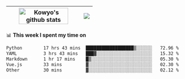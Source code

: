 | <a href="https://github.com/anuraghazra/github-readme-stats"><img width="85%" src="https://github-readme-stats.vercel.app/api?username=kowyo&show_icons=true&hide_border=true&theme=transparent" alt="Kowyo's github stats" /></a> | <a href="https://github.com/anuraghazra/github-readme-stats"><img align="center" src="https://github-readme-stats.vercel.app/api/top-langs/?username=kowyo&exclude_repo=Engineering-Competition-Robot,mobile-robot&hide=c,assembly,shaderlab,hlsl,mathematica,cmake&layout=compact&hide_border=true&theme=transparent" /></a> |
| ------------- | ------------- |

📊 **This week I spent my time on**
<!--START_SECTION:waka-->

```txt
Python        17 hrs 43 mins  ██████████████████▒░░░░░░   72.96 %
YAML          3 hrs 43 mins   ███▓░░░░░░░░░░░░░░░░░░░░░   15.32 %
Markdown      1 hr 17 mins    █▒░░░░░░░░░░░░░░░░░░░░░░░   05.30 %
Vue.js        33 mins         ▓░░░░░░░░░░░░░░░░░░░░░░░░   02.30 %
Other         30 mins         ▓░░░░░░░░░░░░░░░░░░░░░░░░   02.12 %
```

<!--END_SECTION:waka-->

